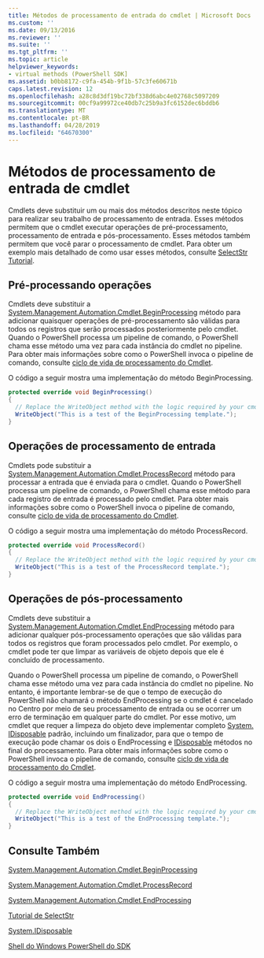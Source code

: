 ```yaml
---
title: Métodos de processamento de entrada do cmdlet | Microsoft Docs
ms.custom: ''
ms.date: 09/13/2016
ms.reviewer: ''
ms.suite: ''
ms.tgt_pltfrm: ''
ms.topic: article
helpviewer_keywords:
- virtual methods (PowerShell SDK]
ms.assetid: b0bb8172-c9fa-454b-9f1b-57c3fe60671b
caps.latest.revision: 12
ms.openlocfilehash: a28c8d3df19bc72bf338d6abc4e02768c5097209
ms.sourcegitcommit: 00cf9a99972ce40db7c25b9a3fc6152dec6bddb6
ms.translationtype: MT
ms.contentlocale: pt-BR
ms.lasthandoff: 04/28/2019
ms.locfileid: "64670300"
---
```

# <a name="cmdlet-input-processing-methods"></a>Métodos de processamento de entrada de cmdlet

Cmdlets deve substituir um ou mais dos métodos descritos neste tópico para realizar seu trabalho de processamento de entrada.
Esses métodos permitem que o cmdlet executar operações de pré-processamento, processamento de entrada e pós-processamento.
Esses métodos também permitem que você parar o processamento de cmdlet.
Para obter um exemplo mais detalhado de como usar esses métodos, consulte [SelectStr Tutorial](selectstr-tutorial.md).

## <a name="pre-processing-operations"></a>Pré-processando operações

Cmdlets deve substituir a [System.Management.Automation.Cmdlet.BeginProcessing](/dotnet/api/System.Management.Automation.Cmdlet.BeginProcessing) método para adicionar quaisquer operações de pré-processamento são válidas para todos os registros que serão processados posteriormente pelo cmdlet.
Quando o PowerShell processa um pipeline de comando, o PowerShell chama esse método uma vez para cada instância do cmdlet no pipeline.
Para obter mais informações sobre como o PowerShell invoca o pipeline de comando, consulte [ciclo de vida de processamento do Cmdlet](/previous-versions/ms714429(v=vs.85)).

O código a seguir mostra uma implementação do método BeginProcessing.

```csharp
protected override void BeginProcessing()
{
  // Replace the WriteObject method with the logic required by your cmdlet.
  WriteObject("This is a test of the BeginProcessing template.");
}
```

## <a name="input-processing-operations"></a>Operações de processamento de entrada

Cmdlets pode substituir a [System.Management.Automation.Cmdlet.ProcessRecord](/dotnet/api/System.Management.Automation.Cmdlet.ProcessRecord) método para processar a entrada que é enviada para o cmdlet.
Quando o PowerShell processa um pipeline de comando, o PowerShell chama esse método para cada registro de entrada é processado pelo cmdlet.
Para obter mais informações sobre como o PowerShell invoca o pipeline de comando, consulte [ciclo de vida de processamento do Cmdlet](/previous-versions/ms714429(v=vs.85)).

O código a seguir mostra uma implementação do método ProcessRecord.

```csharp
protected override void ProcessRecord()
{
  // Replace the WriteObject method with the logic required by your cmdlet.
  WriteObject("This is a test of the ProcessRecord template.");
}
```

## <a name="post-processing-operations"></a>Operações de pós-processamento

Cmdlets deve substituir a [System.Management.Automation.Cmdlet.EndProcessing](/dotnet/api/System.Management.Automation.Cmdlet.EndProcessing) método para adicionar qualquer pós-processamento operações que são válidas para todos os registros que foram processados pelo cmdlet.
Por exemplo, o cmdlet pode ter que limpar as variáveis de objeto depois que ele é concluído de processamento.

Quando o PowerShell processa um pipeline de comando, o PowerShell chama esse método uma vez para cada instância do cmdlet no pipeline.
No entanto, é importante lembrar-se de que o tempo de execução do PowerShell não chamará o método EndProcessing se o cmdlet é cancelado no Centro por meio de seu processamento de entrada ou se ocorrer um erro de terminação em qualquer parte do cmdlet.
Por esse motivo, um cmdlet que requer a limpeza do objeto deve implementar completo [System. IDisposable](/dotnet/api/System.IDisposable) padrão, incluindo um finalizador, para que o tempo de execução pode chamar os dois o EndProcessing e [ IDisposable](/dotnet/api/System.IDisposable.Dispose) métodos no final do processamento.
Para obter mais informações sobre como o PowerShell invoca o pipeline de comando, consulte [ciclo de vida de processamento do Cmdlet](/previous-versions/ms714429(v=vs.85)).

O código a seguir mostra uma implementação do método EndProcessing.

```csharp
protected override void EndProcessing()
{
  // Replace the WriteObject method with the logic required by your cmdlet.
  WriteObject("This is a test of the EndProcessing template.");
}
```

## <a name="see-also"></a>Consulte Também

[System.Management.Automation.Cmdlet.BeginProcessing](/dotnet/api/System.Management.Automation.Cmdlet.BeginProcessing)

[System.Management.Automation.Cmdlet.ProcessRecord](/dotnet/api/System.Management.Automation.Cmdlet.ProcessRecord)

[System.Management.Automation.Cmdlet.EndProcessing](/dotnet/api/System.Management.Automation.Cmdlet.EndProcessing)

[Tutorial de SelectStr](selectstr-tutorial.md)

[System.IDisposable](/dotnet/api/System.IDisposable)

[Shell do Windows PowerShell do SDK](../windows-powershell-reference.md)
